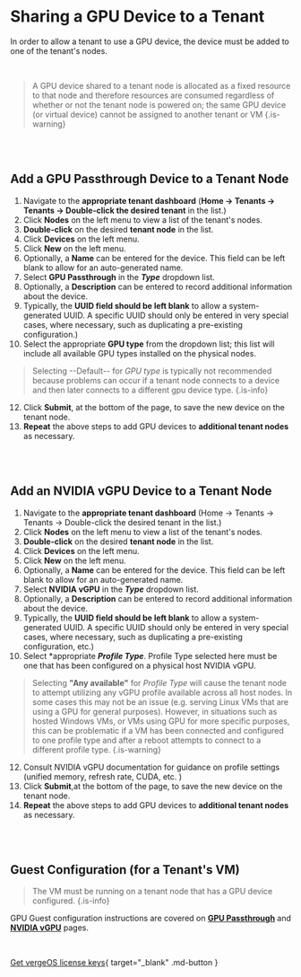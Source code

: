 

# Sharing a GPU Device to a Tenant

In order to allow a tenant to use a GPU device, the device must be added to one of the tenant's nodes.  

<br>


> A GPU device shared to a tenant node is allocated as a fixed resource to that node and therefore resources are consumed regardless of whether or not the tenant node is powered on; the same GPU device (or virtual device) cannot be assigned to another tenant or VM {.is-warning}

<br>
<br>


## Add a GPU Passthrough Device to a Tenant Node

1. Navigate to the **appropriate tenant dashboard** (**Home -> Tenants -> Tenants -> Double-click the desired tenant** in the list.) 
3. Click **Nodes** on the left menu to view a list of the tenant's nodes.
4.  **Double-click** on the desired **tenant node** in the list. 
5. Click **Devices** on the left menu.
6. Click **New** on the left menu.
7. Optionally, a **Name** can be entered for the device.  This field can be left blank to allow for an auto-generated name.  
8. Select **GPU Passthrough** in the ***Type*** dropdown list.
9. Optionally, a **Description** can be entered to record additional information about the device. 
10. Typically, the **UUID field should be left blank** to allow a system-generated UUID.  A specific UUID should only be entered in very special cases, where necessary, such as duplicating a pre-existing configuration.)
11. Select the appropriate **GPU type** from the dropdown list; this list will include all available GPU types installed on the physical nodes.  
> Selecting --Default-- for *GPU type* is typically not recommended because problems can occur if a tenant node connects to a device and then later connects to a different gpu device type. {.is-info}
12. Click **Submit**, at the bottom of the page, to save the new device on the tenant node.
13. **Repeat** the above steps to add GPU devices to **additional tenant nodes** as necessary.

<br>
<br>


## Add an NVIDIA vGPU Device to a Tenant Node

1. Navigate to the **appropriate tenant dashboard** (Home -> Tenants -> Tenants -> Double-click the desired tenant in the list.) 
3. Click **Nodes** on the left menu to view a list of the tenant's nodes.
4.  **Double-click** on the desired **tenant node** in the list. 
5. Click **Devices** on the left menu.
6. Click **New** on the left menu.
7. Optionally, a **Name** can be entered for the device.  This field can be left blank to allow for an auto-generated name.  
8. Select **NVIDIA vGPU** in the ***Type*** dropdown list. 
9. Optionally, a **Description** can be entered to record additional information about the device. 
10. Typically, the **UUID field should be left blank** to allow a system-generated UUID.  A specific UUID should only be entered in very special cases, where necessary, such as duplicating a pre-existing configuration, etc.)
11. Select *appropriate ***Profile Type***.  Profile Type selected here must be one that has been configured on a physical host NVIDIA vGPU.  
> Selecting **"Any available"** for *Profile Type*  will cause the tenant node to attempt utilizing any vGPU profile available across all host nodes.  In some cases this may not be an issue (e.g. serving Linux VMs that are using a GPU for general purposes). However, in situations such as hosted Windows VMs, or VMs using GPU for more specific purposes, this can be problematic if a VM has been connected and configured to one profile type and after a reboot attempts to connect to a different profile type. {.is-warning}

12. Consult NVIDIA vGPU documentation for guidance on profile settings (unified memory, refresh rate, CUDA, etc. )
12. Click **Submit**,at the bottom of the page, to save the new device on the tenant node.
13. **Repeat** the above steps to add GPU devices to **additional tenant nodes** as necessary.

<br>
<br>

## Guest Configuration (for a Tenant's VM)

> The VM must be running on a tenant node that has a GPU device configured. {.is-info}

GPU Guest configuration instructions are covered on [**GPU Passthrough**](/docs/product-guide/GPUPassthrough) and [**NVIDIA vGPU**](/docs/product-guide/nvidiavGPU) pages.

<br>

[Get vergeOS license keys](https://www.verge.io/test-drive){ target="_blank" .md-button }




